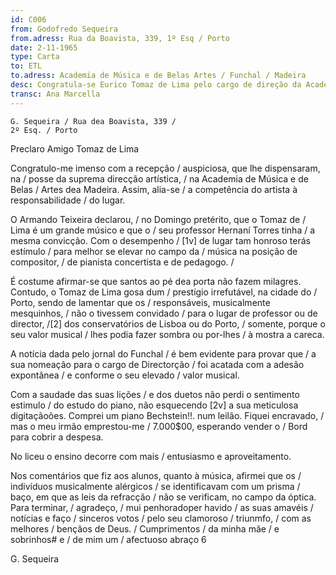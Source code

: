 ```yaml
---
id: C006
from: Godofredo Sequeira
from.adress: Rua da Boavista, 339, 1º Esq / Porto
date: 2-11-1965
type: Carta
to: ETL 
to.adress: Academia de Música e de Belas Artes / Funchal / Madeira
desc: Congratula-se Eurico Tomaz de Lima pelo cargo de direção da Academia de Música e Belas Artes da Madeira.
transc: Ana Marcella
---
```

	G. Sequeira / Rua dea Boavista, 339 / 
	2º Esq. / Porto

Preclaro Amigo Tomaz de Lima

Congratulo-me imenso com a recepção / auspiciosa, 
que lhe dispensaram, na / posse da suprema direcção 
artística, / na Academia de Música e de Belas / 
Artes dea Madeira.  Assim, alia-se / a competência 
do artista à responsabilidade / do lugar.

O Armando Teixeira declarou, / no Domingo 
pretérito, que o Tomaz de / Lima é um grande músico 
e que o / seu professor Hernaní Torres tinha / 
a mesma convicção. Com o desempenho / [1v] de 
lugar tam honroso terás estímulo / para melhor 
se elevar no campo da / música na posição de 
compositor, / de pianista concertista e de pedagogo. / 

É costume afirmar-se que santos ao pé dea porta 
não fazem milagres.
Contudo, o Tomaz de Lima gosa dum / 
prestígio irrefutável, na cidade do / 
Porto, sendo de lamentar que os / responsáveis, 
musicalmente mesquinhos, / não o tivessem 
convidado / para o lugar de professor ou de 
director, /[2] dos conservatórios de Lisboa ou 
do Porto, / somente, porque o seu  valor musical /
lhes podia fazer sombra ou por-lhes / à mostra a 
careca.

A notícia dada pelo jornal do Funchal / é bem evidente para provar que / a sua
nomeação para o cargo de Directorção / foi acatada com a adesão expontânea / e conforme o
seu elevado / valor musical.

Com a saudade das suas lições / e dos duetos não perdi o sentimento estimulo / do
estudo do piano, não esquecendo [2v] a sua meticulosa digitaçãoões.
Comprei um piano Bechstein!!. num leilão. Fiquei encravado, / mas o meu irmão
emprestou-me / 7.000$00, esperando vender o / Bord para cobrir a despesa.

No liceu o ensino decorre com mais / entusiasmo e aproveitamento.

Nos comentários que fiz aos alunos, quanto à música, afirmei que os / indivíduos
musicalmente alérgicos / se identificavam com um prisma / baço, em que as leis da refracção
/ não se verificam, no campo da óptica.
Para terminar, / agradeço, / mui penhoradoper havido / as suas amavéis / notícias e
faço / sinceros votos / pelo seu clamoroso / triunmfo, / com as melhores / bençãos de Deus. /
Cumprimentos / da minha mãe / e sobrinhos# e / de mim um / afectuoso abraço 6

G. Sequeira 
